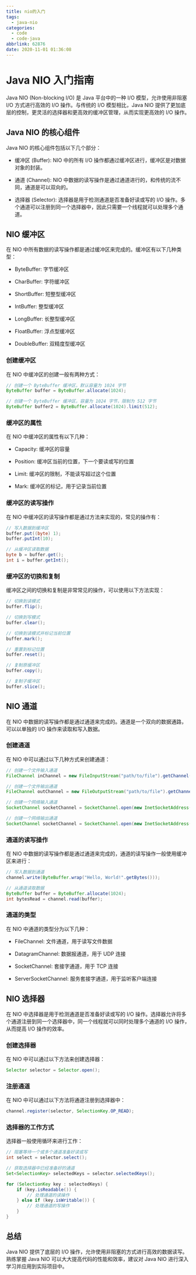 ```yaml
---
title: nio的入门
tags:
  - java-nio
categories:
  - code
  - code-java
abbrlink: 62876
date: 2020-11-01 01:36:08
---
```


<!--more-->

# Java NIO 入门指南

Java NIO (Non-blocking I/O) 是 Java 平台中的一种 I/O 模型，允许使用非阻塞 I/O 方式进行高效的 I/O 操作。与传统的 I/O 模型相比，Java NIO 提供了更加底层的控制，更灵活的选择器和更高效的缓冲区管理，从而实现更高效的 I/O 操作。

## Java NIO 的核心组件

Java NIO 的核心组件包括以下几个部分：

- 缓冲区 (Buffer): NIO 中的所有 I/O 操作都通过缓冲区进行，缓冲区是对数据对象的封装。

- 通道 (Channel): NIO 中数据的读写操作是通过通道进行的，和传统的流不同，通道是可以双向的。

- 选择器 (Selector): 选择器是用于检测通道是否准备好读或写的 I/O 操作。多个通道可以注册到同一个选择器中，因此只需要一个线程就可以处理多个通道。

## NIO 缓冲区

在 NIO 中所有数据的读写操作都是通过缓冲区来完成的。缓冲区有以下几种类型：

- ByteBuffer: 字节缓冲区

- CharBuffer: 字符缓冲区

- ShortBuffer: 短整型缓冲区

- IntBuffer: 整型缓冲区

- LongBuffer: 长整型缓冲区

- FloatBuffer: 浮点型缓冲区

- DoubleBuffer: 双精度型缓冲区

### 创建缓冲区

在 NIO 中缓冲区的创建一般有两种方式：

```java
// 创建一个 ByteBuffer 缓冲区，默认容量为 1024 字节
ByteBuffer buffer = ByteBuffer.allocate(1024);

// 创建一个 ByteBuffer 缓冲区，容量为 1024 字节，限制为 512 字节
ByteBuffer buffer2 = ByteBuffer.allocate(1024).limit(512);
```

### 缓冲区的属性

在 NIO 中缓冲区的属性有以下几种：

- Capacity: 缓冲区的容量

- Position: 缓冲区当前的位置，下一个要读或写的位置

- Limit: 缓冲区的限制，不能读写超过这个位置

- Mark: 缓冲区的标记，用于记录当前位置

### 缓冲区的读写操作

在 NIO 中缓冲区的读写操作都是通过方法来实现的，常见的操作有：

```java
// 写入数据到缓冲区
buffer.put((byte) 1);
buffer.putInt(10);

// 从缓冲区读取数据
byte b = buffer.get();
int i = buffer.getInt();
```

### 缓冲区的切换和复制

缓冲区之间的切换和复制是非常常见的操作，可以使用以下方法实现：

```java
// 切换到读模式
buffer.flip();

// 切换到写模式
buffer.clear();

// 切换到读模式并标记当前位置
buffer.mark();

// 重置到标记位置
buffer.reset();

// 复制原缓冲区
buffer.copy();

// 复制子缓冲区
buffer.slice();
```

## NIO 通道

在 NIO 中数据的读写操作都是通过通道来完成的。通道是一个双向的数据通路，可以以单独的 I/O 操作来读取和写入数据。

### 创建通道

在 NIO 中可以通过以下几种方式来创建通道：

```java
// 创建一个文件输入通道
FileChannel inChannel = new FileInputStream("path/to/file").getChannel();

// 创建一个文件输出通道
FileChannel outChannel = new FileOutputStream("path/to/file").getChannel();

// 创建一个网络输入通道
SocketChannel socketChannel = SocketChannel.open(new InetSocketAddress("127.0.0.1", 8080));

// 创建一个网络输出通道
SocketChannel socketChannel = SocketChannel.open(new InetSocketAddress("127.0.0.1", 8080));
```

### 通道的读写操作

在 NIO 中数据的读写操作都是通过通道来完成的，通道的读写操作一般使用缓冲区来进行：

```java
// 写入数据到通道
channel.write(ByteBuffer.wrap("Hello, World!".getBytes()));

// 从通道读取数据
ByteBuffer buffer = ByteBuffer.allocate(1024);
int bytesRead = channel.read(buffer);
```

### 通道的类型

在 NIO 中通道的类型分为以下几种：

- FileChannel: 文件通道，用于读写文件数据

- DatagramChannel: 数据报通道，用于 UDP 连接

- SocketChannel: 套接字通道，用于 TCP 连接

- ServerSocketChannel: 服务套接字通道，用于监听客户端连接

## NIO 选择器

在 NIO 中选择器是用于检测通道是否准备好读或写的 I/O 操作。选择器允许将多个通道注册到同一个选择器中，同一个线程就可以同时处理多个通道的 I/O 操作，从而提高 I/O 操作的效率。

### 创建选择器

在 NIO 中可以通过以下方法来创建选择器：

```java
Selector selector = Selector.open();
```

### 注册通道

在 NIO 中可以通过以下方法将通道注册到选择器中：

```java
channel.register(selector, SelectionKey.OP_READ);
```

### 选择器的工作方式

选择器一般使用循环来进行工作：

```java
// 阻塞等待一个或多个通道准备好读或写
int select = selector.select();

// 获取选择器中已经准备好的通道
Set<SelectionKey> selectedKeys = selector.selectedKeys();

for (SelectionKey key : selectedKeys) {
    if (key.isReadable()) {
        // 处理通道的读操作
    } else if (key.isWritable()) {
        // 处理通道的写操作
    }
}
```

## 总结

Java NIO 提供了底层的 I/O 操作，允许使用非阻塞的方式进行高效的数据读写。熟练掌握 Java NIO 可以大大提高代码的性能和效率，建议对 Java NIO 进行深入学习并应用到实际项目中。